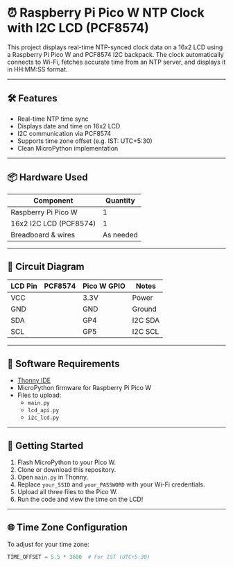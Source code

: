 # ⏰ Raspberry Pi Pico W NTP Clock with I2C LCD (PCF8574)

This project displays real-time NTP-synced clock data on a 16x2 LCD using a Raspberry Pi Pico W and PCF8574 I2C backpack. The clock automatically connects to Wi-Fi, fetches accurate time from an NTP server, and displays it in HH:MM:SS format.

---

## 🛠️ Features

- Real-time NTP time sync
- Displays date and time on 16x2 LCD
- I2C communication via PCF8574
- Supports time zone offset (e.g. IST: UTC+5:30)
- Clean MicroPython implementation

---

## 📦 Hardware Used

| Component            | Quantity |
|---------------------|----------|
| Raspberry Pi Pico W | 1        |
| 16x2 I2C LCD (PCF8574) | 1     |
| Breadboard & wires   | As needed |

---

## 🔌 Circuit Diagram

| LCD Pin | PCF8574 | Pico W GPIO | Notes     |
|---------|---------|-------------|-----------|
| VCC     |         | 3.3V        | Power     |
| GND     |         | GND         | Ground    |
| SDA     |         | GP4         | I2C SDA   |
| SCL     |         | GP5         | I2C SCL   |

---

## 🧠 Software Requirements

- [Thonny IDE](https://thonny.org/)
- MicroPython firmware for Raspberry Pi Pico W
- Files to upload:
  - `main.py`
  - `lcd_api.py`
  - `i2c_lcd.py`

---

## 🚀 Getting Started

1. Flash MicroPython to your Pico W.
2. Clone or download this repository.
3. Open `main.py` in Thonny.
4. Replace `your_SSID` and `your_PASSWORD` with your Wi-Fi credentials.
5. Upload all three files to the Pico W.
6. Run the code and view the time on the LCD!

---

## 🌐 Time Zone Configuration

To adjust for your time zone:
```python
TIME_OFFSET = 5.5 * 3600  # For IST (UTC+5:30)
